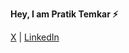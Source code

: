 **Hey, I am Pratik Temkar ⚡️**

<!--
**pratikstemkar/pratikstemkar** is a ✨ _special_ ✨ repository because its `README.md` (this file) appears on your GitHub profile.

Here are some ideas to get you started:

- 🔭 I’m currently working on ...
- 🌱 I’m currently learning ...
- 👯 I’m looking to collaborate on ...
- 🤔 I’m looking for help with ...
- 💬 Ask me about ...
- 📫 How to reach me: ...
- 😄 Pronouns: ...
- ⚡ Fun fact: ...
<samp>
  Check out my website -> <a href="https://pratikstemkar.github.io">pratikstemkar.github.io</a>
</samp>
-->

<a href="https://x.com/pratikstemkar">X</a> | 
<a href="https://linkedin.com/in/pratikstemkar">LinkedIn</a>

